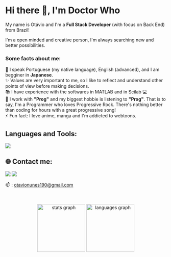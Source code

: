 # Hi there 👋, I'm Doctor Who
<p align="left">My name is Otávio and I'm a <strong>Full Stack Developer</strong> (with focus on Back End) from Brazil!</p>
<p align="left">I'm a open minded and creative person, I'm always searching new and better possibilities.</p>

### Some facts about me:
<p align="left">
  💬  I speak Portuguese (my native language), English (advanced), and I am begginer in <strong>Japanese</strong>.<br>
  ✨  Values are very important to me, so I like to reflect and understand other points of view before making decisions.<br>
  📚  I have experience with the softwares in MATLAB and in Scilab 💻<br>
  🎸  I work with <strong>"Prog"</strong> and my biggest hobbie is listening to <strong>"Prog"</strong>. That is to say, I'm a Programmer who loves Progressive Rock. There's nothing better than coding for hours with a great progressive song!<br>
  ⚡ Fun fact: I love anime, manga and I'm addicted to webtoons.
</p>  


## Languages and Tools:

<img src="https://skillicons.dev/icons?i=react,js,ts,nodejs,mongodb,postgres,html,css" /> 

## 🌐 Contact me:
<div> 
  <a href = "mailto:otavionunes190@gmail.com"><img src="https://img.shields.io/badge/-Gmail-%23333?style=for-the-badge&logo=gmail&logoColor=white" target="_blank"></a>
  <a href="https://www.linkedin.com/in/otavio-nunes-6762041b0?lipi=urn%3Ali%3Apage%3Ad_flagship3_profile_view_base_contact_details%3BYo%2Bpr1FyR3OP%2BBrXaJzxdQ%3D%3D" target="_blank"><img src="https://img.shields.io/badge/-LinkedIn-%230077B5?style=for-the-badge&logo=linkedin&logoColor=white" target="_blank"></a> 
  
</div>

📫 : <a href='mailto:otavionunes190@gmail.com'>otavionunes190@gmail.com</a>
    </div>
##

<br clear="both">

<div align="center">
  <img src="https://github-readme-stats-sigma-five.vercel.app/api?hide_title=false&hide_rank=false&show_icons=true&include_all_commits=true&count_private=true&disable_animations=false&theme=dracula&locale=en&hide_border=false&username=otavio-code" height="150" alt="stats graph"  />
  <img src="https://github-readme-stats-sigma-five.vercel.app/api/top-langs?locale=en&hide_title=false&layout=compact&card_width=320&langs_count=5&theme=dracula&hide_border=false&username=otavio-code" height="150" alt="languages graph"  />
</div>
<br clear="both">
